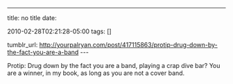 ---
title: no title
date:

 2010-02-28T02:21:28-05:00 
tags:  []

tumblr_url:
http://yourpalryan.com/post/417115863/protip-drug-down-by-the-fact-you-are-a-band
\-\--

Protip: Drug down by the fact you are a band, playing a crap dive bar?
You are a winner, in my book, as long as you are not a cover band.
